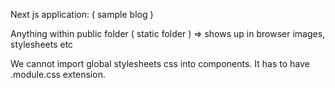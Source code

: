 Next js application: ( sample blog )

Anything within public folder ( static folder ) => shows up in browser
images, stylesheets etc

We cannot import global stylesheets css into components.
It has to have .module.css extension.
